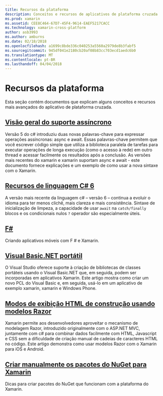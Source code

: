 ```yaml
---
title: Recursos da plataforma
description: Conceitos e recursos de aplicativos de plataforma cruzada.
ms.prod: xamarin
ms.assetid: CEE8C464-67D7-45F4-9614-EAEF5217CACC
ms.technology: xamarin-cross-platform
author: asb3993
ms.author: amburns
ms.date: 02/18/2018
ms.openlocfilehash: a1699c8bde336c040253a5560a2979de8b3fabf5
ms.sourcegitcommit: 945df041e2180cb20af08b83cc703ecd1aedc6b0
ms.translationtype: MT
ms.contentlocale: pt-BR
ms.lasthandoff: 04/04/2018
---
```

# <a name="platform-features"></a>Recursos da plataforma

Esta seção contém documentos que explicam alguns conceitos e recursos mais avançados do aplicativo de plataforma cruzada.

##  <a name="async-support-overviewcross-platformplatformasyncmd"></a>[Visão geral do suporte assíncrono](~/cross-platform/platform/async.md)

Versão 5 do c# introduziu duas novas palavras-chave para expressar operações assíncronas: async e await. Essas palavras-chave permitem que você escrever código simple que utiliza a biblioteca paralela de tarefas para executar operações de longa execução (como o acesso à rede) em outro thread e acessar facilmente os resultados após a conclusão. As versões mais recentes do xamarin e xamarin suportam async e await - este documento fornece explicações e um exemplo de como usar a nova sintaxe com o Xamarin.

## <a name="c-6-language-featurescross-platformplatformcsharp-sixmd"></a>[Recursos de linguagem C# 6](~/cross-platform/platform/csharp-six.md)

A versão mais recente da linguagem c# – versão 6 – continua a evoluir o idioma para ter menos clichê, mais clareza e mais consistência. Sintaxe de inicialização de limpeza, a capacidade de usar `await` na `catch/finally` blocos e os condicionais nulos `?` operador são especialmente úteis.

## <a name="ffsharpindexmd"></a>[F#](fsharp/index.md)

Criando aplicativos móveis com F # e Xamarin.

##  <a name="portable-visual-basicnetcross-platformplatformvisual-basicindexmd"></a>[Visual Basic.NET portátil](~/cross-platform/platform/visual-basic/index.md)

O Visual Studio oferece suporte à criação de bibliotecas de classes portáteis usando o Visual Basic.NET que, em seguida, podem ser incorporadas em aplicativos Xamarin. Este artigo mostra como criar um novo PCL do Visual Basic e, em seguida, usá-lo em um aplicativo de exemplo xamarin, xamarin e Windows Phone.

##  <a name="building-html-views-using-razor-templatescross-platformplatformrazor-html-templatesindexmd"></a>[Modos de exibição HTML de construção usando modelos Razor](~/cross-platform/platform/razor-html-templates/index.md)

Xamarin permite aos desenvolvedores aproveitar o mecanismo de modelagem Razor, introduzido originalmente com o ASP.NET MVC, juntamente com c# para combinar dados facilmente com HTML, Javascript e CSS sem a dificuldade de criação manual de cadeias de caracteres HTML no código.
Este artigo demonstra como usar modelos Razor com o Xamarin para iOS e Android.

##  <a name="manually-creating-nuget-packages-for-xamarincross-platformapp-fundamentalsnuget-manualmd"></a>[Criar manualmente os pacotes do NuGet para Xamarin](~/cross-platform/app-fundamentals/nuget-manual.md)

Dicas para criar pacotes do NuGet que funcionam com a plataforma do Xamarin.
